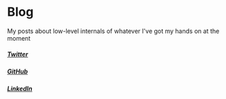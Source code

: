 # Blog

My posts about low-level internals of whatever I've got my hands on at the moment

##### [Twitter](https://twitter.com/nofilq) 
##### [GitHub](https://github.com/papadoxie) 
##### [LinkedIn](https://linkedin.com/in/nofil-qasim)

